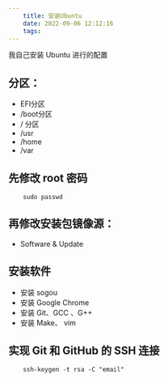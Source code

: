 ```yaml
---
    title: 安装Ubuntu
    date: 2022-09-06 12:12:16
    tags:
---
```


我自己安装 Ubuntu 进行的配置

## 分区：  

- EFI分区
- /boot分区
- / 分区
- /usr
- /home
- /var

## 先修改 root 密码
```
    sudo passwd
```
## 再修改安装包镜像源：  
- Software & Update

## 安装软件
- 安装 sogou
- 安装 Google Chrome
- 安装 Git、GCC 、G++
- 安装 Make、 vim

## 实现 Git 和 GitHub 的 SSH 连接
```
    ssh-keygen -t rsa -C "email"
```




